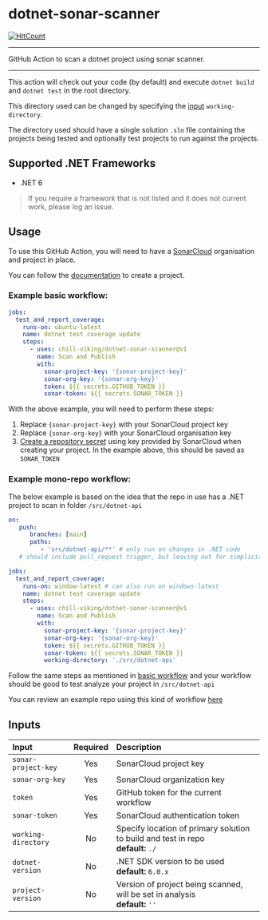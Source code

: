# dotnet-sonar-scanner

[![HitCount](https://hits.dwyl.com/chill-viking/dotnet-sonar-scanner.svg?style=flat-square)](http://hits.dwyl.com/chill-viking/dotnet-sonar-scanner)
<!-- TODO: add other status badges once workflows sorted out -->
<hr/>

GitHub Action to scan a dotnet project using sonar scanner.

<hr/>

This action will check out your code (by default) and execute `dotnet build` and `dotnet test` in the root directory.

This directory used can be changed by specifying the [input](#inputs) `working-directory`.

The directory used should have a single solution `.sln` file containing the projects being tested and optionally test projects to run against the projects.

## Supported .NET Frameworks

- .NET 6

> If you require a framework that is not listed and it does not current work, please log an issue.

## Usage

To use this GitHub Action, you will need to have a [SonarCloud](https://sonarcloud.io) organisation and project in
place.

You can follow the [documentation](https://docs.sonarcloud.io/getting-started/github/) to create a project.

### Example basic workflow:

```yaml
jobs:
  test_and_report_coverage:
    runs-on: ubuntu-latest
    name: dotnet test coverage update
    steps:
      - uses: chill-viking/dotnet-sonar-scanner@v1
        name: Scan and Publish
        with:
          sonar-project-key: '{sonar-project-key}'
          sonar-org-key: '{sonar-org-key}'
          token: ${{ secrets.GITHUB_TOKEN }}
          sonar-token: ${{ secrets.SONAR_TOKEN }}
```

With the above example, you will need to perform these steps:

1. Replace `{sonar-project-key}` with your SonarCloud project key
2. Replace `{sonar-org-key}` with your SonarCloud organisation key
3. [Create a repository secret](https://docs.github.com/en/actions/security-guides/encrypted-secrets#creating-encrypted-secrets-for-a-repository)
   using key provided by SonarCloud when creating your project. In the example above, this should be saved
   as `SONAR_TOKEN`

### Example mono-repo workflow:

The below example is based on the idea that the repo in use has a .NET project to scan
in folder `/src/dotnet-api`

```yaml
on:
   push:
      branches: [main]
      paths:
         - 'src/dotnet-api/**' # only run on changes in .NET code
   # should include pull_request trigger, but leaving out for simplicity here

jobs:
  test_and_report_coverage:
    runs-on: window-latest # can also run on windows-latest
    name: dotnet test coverage update
    steps:
      - uses: chill-viking/dotnet-sonar-scanner@v1
        name: Scan and Publish
        with:
          sonar-project-key: '{sonar-project-key}'
          sonar-org-key: '{sonar-org-key}'
          token: ${{ secrets.GITHUB_TOKEN }}
          sonar-token: ${{ secrets.SONAR_TOKEN }}
          working-directory: './src/dotnet-api'
```

Follow the same steps as mentioned in [basic workflow](#example-basic-workflow-) and your workflow should be good to test analyze your project in `/src/dotnet-api`

You can review an example repo using this kind of workflow [here](https://github.com/chill-viking/github-actions-tests)

## Inputs

| Input               | Required | Description                                                                          |
|:--------------------|:--------:|:-------------------------------------------------------------------------------------|
| `sonar-project-key` |   Yes    | SonarCloud project key                                                               |
| `sonar-org-key`     |   Yes    | SonarCloud organization key                                                          |
| `token`             |   Yes    | GitHub token for the current workflow                                                |
| `sonar-token`       |   Yes    | SonarCloud authentication token                                                      |
| `working-directory` |    No    | Specify location of primary solution to build and test in repo<br/>**default:** `./` |
| `dotnet-version`    |    No    | .NET SDK version to be used<br/>**default:** `6.0.x`                                 |
| `project-version`   |    No    | Version of project being scanned, will be set in analysis<br/>**default:** `''`      |
